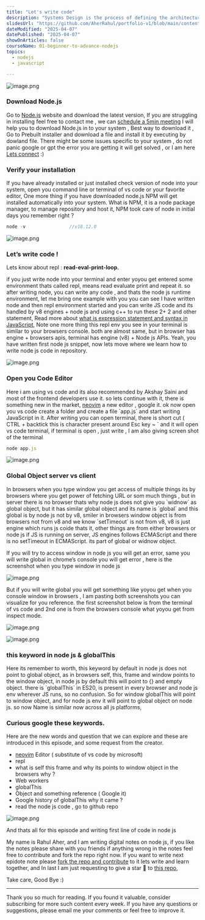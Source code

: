 ```yaml
---
title: "Let's write code"
description: "Systems Design is the process of defining the architecture, components, modules, interfaces, and data for a system to satisfy specified requirements. It involves translating user requirements into a detailed blueprint that guides the implementation phase. The goal is to create a well-organized and efficient structure that meets the intended purpose while considering factors like scalability, maintainability, and performance."
slidesUrl: "https://github.com/AherRahul/portfolio-v1/blob/main/content/articles"
dateModified: "2025-04-07"
datePublished: "2025-04-07"
showOnArticles: false
courseName: 01-beginner-to-advance-nodejs
topics:
  - nodejs
  - javascript

---
```


![image.png](https://res.cloudinary.com/duojkrgue/image/upload/v1757930702/Portfolio/nodeJsCourse/3_xveryy.png)

### Download Node.js

Go to [Node.js](https://nodejs.org/en) website and download the latest version,
If you are struggling in installing feel free to contact me , we can [schedule a 5min meeting](https://rahulaher.netlify.app/contact/) I will help you to download Node.js in to your system , Best way to download it , Go to Prebuilt installer and download a file and install it by executing by dowland file. There might be some issues specific to your system , do not panic google or gpt the error you are getting it will get solved , or I am here [Lets connect](https://rahulaher.netlify.app/contact/) :)

### Verify your installation

If you have already installed or just installed check version of node into your system, open you command line or terminal of vs code or your favorite editor, One more thing if you have downloaded node.js NPM will get installed automatically into your system. What is NPM, it is a node package manager, to manage repository and host it, NPM took care of node in initial days you remember right ?

```jsx
node -v                //v18.12.0
```

![image.png](https://i.ibb.co/Msd8xQH/2.jpg)

### Let’s write code !

Lets know about repl : **read-eval-print-loop.**

if you just write node into your terminal and enter yoyou get entered some environment thats called repl, means read evaluate print and repeat it. so after writing node, you can write any code , and thats the node js runtime environment, let me bring one example with you you can see I have written node and then repl environment started and you can write JS code and its handled by v8 engines + node js and using c++ to run these 2+ 2 and other statement, Read more about [what is expression statement and syntax in JavaScript](https://heyashu.in/blogs/what-are-syntax-and-expressions-in-js), Note one more thing this repl env you see in your terminal is similar to your browsers console. both are almost same, but in browser has engine + browsers apis, terminal has engine (v8) + Node js APIs. Yeah, you have written first node js snippet, now lets move where we learn how to write node js code in repository.

![image.png](https://i.ibb.co/fDHCd6p/3.jpg)

### Open you Code Editor

Here i am using vs code and its also recommended by Akshay Saini and most of the frontend developers use it. so lets continue with it, there is something new in the market, [neovim](https://neovim.io/) a new editor , google it. ok now open you vs code create a folder and create a file \`app.js\` and start writing JavaScript in it. After writing you can open terminal, there is short cut ( CTRL + backtick this is character present around Esc key ~ \` and it will open vs code terminal, if terminal is open , just write , I am also giving screen shot of the terminal

```jsx
node app.js
```

![image.png](https://i.ibb.co/vHyGmq6/4.jpg)

### Global Object server vs client

In browsers when you type window you get access of multiple things its by browsers where you get power of fetching URL or som much things , but in server there is no browser thats why node js does not give you \`widnow\` as global object, but it has similar global object and its name is \`global\`  and this global is by node js not by v8, smiler in browsers window object is from browsers not from v8 and we know \`setTimeout\` is not from v8, v8 is just engine which runs js coide thats it, other things are from either browsers or node js if JS is running on server, JS engines follows ECMAScript and there is no setTimeout in ECMAScript. its part of global or widnow object.

If you will try to access window in node js you will get an error, same you will write global in chrome’s console you will get error , here is the screenshot when you type window in node js

![image.png](https://i.ibb.co/Ykr7dy2/5.jpg)

But if you will write global you will get something like yoyou get when you console window in browsers , I am pasting both screenshots you can visualize for you reference. the first screenshot below is from the terminal of vs code and 2nd one is from the browsers console what yoyou get from inspect mode.

![image.png](https://i.ibb.co/5sySj04/6.jpg)

![image.png](https://i.ibb.co/47PH8Ch/7.jpg)

### this keyword in node js & globalThis

Here its remember to worth, this keyword by default in node js does not point to global object, as in browsers self, this, frame and window points to the window object, in node js by default this will point to {} and empty object. there is \`globalThis\` in ES20, is present in every browser and node js env wherever JS runs, so no confusion. So for window globalThis will point to window object, and for node js env it will point to global object on node js. so now Name is similar now across all js platforms,

### Curious google these keywords.

Here are the new words and question that we can explore and these are  introduced in this episode, and some request from the creator. 

- [neovim](https://neovim.io/) Editor ( substitute of vs code by microsoft)
- repl
- what is self this frame and why its points to window object in the browsers why ?
- Web workers
- globalThis
- Object and something reference ( Google it)
- Google history of globalThis why it came ?
- read the node js code , go to github repo


![image.png](https://i.ibb.co/1bT9RJ4/8.jpg)

And thats all for this episode and writing first line of code in node js

My name is Rahul Aher, and I am writing digital notes on node js, if you like the notes please share with you friends if anything wrong in the notes feel free to contribute and fork the repo right now. if you want to write next epidote note please [fork the repo and contribute](https://github.com/AherRahul/portfolio-v1) to it lets write and learn together, and In last I am just requesting to give a star 🌟 to [this repo](https://github.com/AherRahul/portfolio-v1), 


Take care, Good Bye :)

---


Thank you so much for reading. If you found it valuable, consider subscribing for more such content every week. If you have any questions or suggestions, please email me your comments or feel free to improve it.

